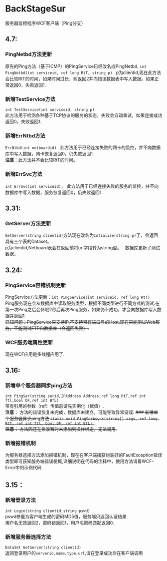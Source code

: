 # BackStageSur
服务器监控程序WCF客户端（Ping分支）
## 4.7:
### PingNetbd方法更新  
原先的Ping方法（基于ICMP）的PingService已经改名成PingNetbd,
`int PingNetbd(int serviceid, ref long RtT, string p)`  
p为clientid,现在此方法会比较RtT的时间，如果时间过长，则返回2并向错误数据表中写入数据。如果正常返回0，失败返回1.
### 新增TestService方法
`int TestService(int serviceid, string p)`  
此方法用于检测各种基于TCP协议的服务的状态，失败会自动重试，如果连接成功返回0，失败返回1.  
### 新增ErrNtbd方法
`ErrNtbd(int netboardid)`  
此方法用于已经连接失败的网卡的监控，并不向数据库中写入数据，网卡恢复返回0，仍失败返回1.  
**注意**：此方法并不会比较RtT的时间。  
### 新增ErrSvc方法  
`int ErrSvc(int serviceid);`  
此方法用于已经连接失败的服务的监控，并不向数据库中写入数据，服务恢复返回0，仍失败返回1.
## 3.31:
### GetServer方法更新
`GetServer(string clientid)`方法现在改名为`Intialize(string p)`了，会返回具有三个表的Dataset。  
p为clientid,Netboard表会在返回前将url字段转为string型。  
数据库更新了测试数据。
## 3.24:
###  PingService容错机制更新 
PingService方法更新：`int PingService(int serviceid, ref long RtT)`  
Ping服务现在会从数据库中读取服务类型，根据不同类型进行不同方式的测试.在第一次Ping之后会休眠2秒后再次Ping服务，如果仍不成功，才会向数据库写入数据并返回1.  
~~已知问题：PingService只支持IP,不支持带有端口号的Host.现在只能测试Web服务，不能测试FTP和数据库（会返回失败）.~~
### WCF服务端属性更新
现在WCF应用是多线程应用了.
## 3.16:
### 新增单个服务器同步ping方法
`int PingSer(string serid,IPAddress Address,ref long RtT,ref int Ttl,bool DF,ref int BfL) `  
带有引用的参数（ref）传值前请先实例化（赋值）.  
**注意：** 方法的错误恢复未完成，数据库未建立，可能导致异常错误.
~~### 新增单个服务器异步ping方法
`static void PingSerAsync(string[] args, ref long RtT, ref int Ttl, bool DF, ref int BfL) `   
**注意：** 方法因还在修改暂时未添加到操作绑定，无法调用.~~
### 新增报错机制
为服务器选择方法添加报错机制，现在在客户端捕获封装好的FaultException错误类型即可获知服务端错误梗概,详细说明在代码的注释中，使用方法请看WCF-Error中的示例代码.
## 3.15：
### 新增登录方法
` int Login(string clientid,string pswd) `  
pswd参量为客户端生成的密码MD5值，服务端只返回认证结果.  
用户名无效返回2，密码错返回1，用户名密码匹配返回0.
### 新增服务器选择方法
` DataSet GetServer(string clientid) `  
返回登录用户的` serverid,name,type,url `,请在登录成功后在客户端调用
